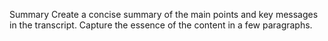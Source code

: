 Summary
Create a concise summary of the main points and key messages in the transcript.
Capture the essence of the content in a few paragraphs.